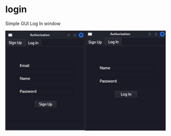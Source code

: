 # login

Simple GUI Log In window

![alt text](https://github.com/Ludentrop/login/blob/master/combined.png)
